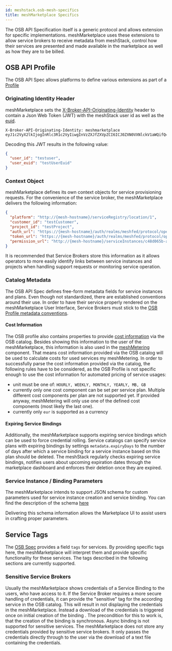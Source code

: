 ```yaml
---
id: meshstack.osb-mesh-specifics
title: meshMarketplace Specifics
---
```


The OSB API Specification itself is a generic protocol and allows extension for specific implementations. meshMarketplace uses these extensions to allow service brokers to receive metadata from meshStack, control how their services are presented and made available in the marketplace as well as how they are to be billed.

## OSB API Profile

The OSB API Spec allows platforms to define various extensions as part of a [Profile](https://github.com/openservicebrokerapi/servicebroker/blob/v2.14/profile.md)

### Originating Identity Header

meshMarketplace sets the [X-Broker-API-Originating-Identity](https://github.com/openservicebrokerapi/servicebroker/blob/v2.14/profile.md#originating-identity-header) header to contain a Json Web Token (JWT) with the meshStack user id as well as the [euid](./meshstack.identity-federation.md#externally-provisioned-identities).

```text
X-Broker-API-Originating-Identity: meshmarketplace eyJ1c2VyX2lkIjogInRlc3R1c2VyIiwgInVzZXJfZXVpZCI6ICJ0ZXN0VXNlckV1aWQifQ==
```

Decoding this JWT results in the following value:

```json
{
  "user_id": "testuser",
  "user_euid": "testUserEuid"
}
```

### Context Object

meshMarketplace defines its own context objects for service provisioning requests. For the convenience of the service broker, the meshMarketplace delivers the following information:

```json
{
  "platform": "http://{mesh-hostname}/serviceRegistry/location/1",
  "customer_id": "testCustomer",
  "project_id": "testProject",
  "auth_url": "https://{mesh-hostname}/auth/realms/meshfed/protocol/openid-connect/auth?client_id=1d4ad6d8-dfaa-4913-9c12-fd64b42a5c8d&response_type=code&redirect_uri={redirect_uri}&nonce={nonce}&state={state}",
  "token_url": "https://{mesh-hostname}/auth/realms/meshfed/protocol/openid-connect/token",
  "permission_url": "http://{mesh-hostname}/serviceInstances/c48d065b-a123-4a1e-8021-2965928d022d/permissions"
}
```

It is recommended that Service Brokers store this information as it allows operators to more easily identify links between service instances and projects when handling support requests or monitoring service operation.

### Catalog Metadata

The OSB API Spec defines free-form metadata fields for service instances and plans. Even though not standardized, there are established conventions around their use. In order to have their service properly rendered on the meshMarketplace User Interface, Service Brokers must stick to the [OSB Profile metadata conventions](https://github.com/openservicebrokerapi/servicebroker/blob/master/profile.md#service-metadata).

#### Cost Information

The OSB profile also contains properties to provide [cost information](https://github.com/openservicebrokerapi/servicebroker/blob/master/profile.md#cost-object) via the OSB catalog. Besides showing this information to the user of the meshMarketplace, this information is also used in the [meshMetering](meshstack.metering-meshmarketplace.md) component. That means cost information provided via the OSB catalog will be used to calculate costs for used services my meshMetering. In order to successfully parse the cost information provided via the catalog, the following rules have to be considered, as the OSB Profile is not specific enough to use the cost information for automated pricing of service usages:

- unit must be one of: `HOURLY, WEEKLY, MONTHLY, YEARLY, MB, GB`
- currently only one cost component can be set per service plan. Multiple different cost components per plan are not supported yet. If provided anyway, meshMetering will only use one of the defined cost components (most likely the last one).
- currently only `eur` is supported as a currency

#### Expiring Service Bindings

Additionally, the meshMarketplace supports expiring service bindings which can be used to force credential rolling. Service catalogs can specify service plans with expiring bindings by settings `metadata.expiryDays` to the number of days after which a service binding for a service instance based on this plan should be deleted.
The meshStack regularly checks expiring service bindings, notifies users about upcoming expiration dates through the marketplace dashboard and enforces their deletion once they are expired.

### Service Instance / Binding Parameters

The meshMarketplace intends to support JSON schema for custom parameters used for service instance creation and service binding. You can find the description of the schema [here](https://github.com/openservicebrokerapi/servicebroker/blob/v2.14/spec.md#schemas-object)

Delivering this schema information allows the Marketplace UI to assist users in crafting proper parameters.

## Service Tags

The [OSB Spec](https://github.com/openservicebrokerapi/servicebroker/blob/v2.14/spec.md#service-object) provides a field `tags` for services. By providing specific tags here, the meshMarketplace will interpret them and provide specific functionality for these services. The tags described in the following sections are currently supported.

### Sensitive Service Brokers

Usually the meshMarketplace shows credentials of a Service Binding to the users, who have access to it. If the Service Broker requires a more secure handling of credentials, it can provide the "sensitive" tag for the according service in the OSB catalog. This will result in not displaying the credentials in the meshMarketplace. Instead a download of the credentials is triggered once on initial creation of the binding . The precondition for this to work is, that the creation of the binding is synchronous. Async binding is not supported for sensitive services. The meshMarketplace does not store any credentials provided by sensitive service brokers. It only passes the credentials directly through to the user via the download of a text file containing the credentials.

